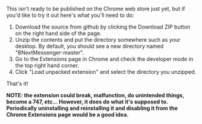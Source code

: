This isn't ready to be published on the Chrome web store just yet, but if you'd like to try it out here's what you'll need to do:

1. Download the source from github by clicking the Download ZIP button on the right hand side of the page.
2. Unzip the contents and put the directory somewhere such as your desktop. By default, you should see a new directory named "BNextMessenger-master".
3. Go to the Extensions page in Chrome and check the developer mode in the top right hand corner.
4. Click "Load unpacked extension" and select the directory you unzipped.

That's it!

**NOTE: the extension could break, malfunction, do unintended things, become a 747, etc... However, it does do what it's supposed to. Periodically uninstalling and reinstalling it and disabling it from the Chrome Extensions page would be a good idea.**

